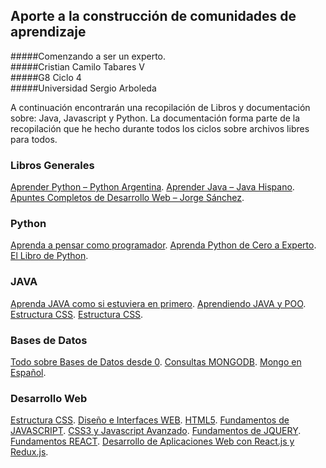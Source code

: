 ## Aporte a la construcción de comunidades de aprendizaje 

#####Comenzando a ser un experto.<br>
#####Cristian Camilo Tabares V<br>
#####G8 Ciclo 4 <br>
#####Universidad Sergio Arboleda<br>

A continuación encontrarán una recopilación de Libros y documentación sobre: Java, Javascript y Python. La documentación forma parte de la recopilación que he hecho durante todos los ciclos sobre archivos libres para todos.  

### Libros Generales
[Aprender Python – Python Argentina](https://wiki.python.org.ar/aprendiendopython/).
[Aprender Java – Java Hispano](https://kutt.it/java-hispano).
[Apuntes Completos de Desarrollo Web – Jorge Sánchez](https://kutt.it/apuntes-desarrollo-web-jorge).

### Python
[Aprenda a pensar como programador](https://argentinaenpython.com/quiero-aprender-python/aprenda-a-pensar-como-un-programador-con-python.pdf).
[Aprenda Python de Cero a Experto](https://leanpub.com/aprende-python/).
[El Libro de Python](https://ellibrodepython.com/).

### JAVA
[Aprenda JAVA como si estuviera en primero](https://fiwiki.org/images/9/9c/Aprenda_Java_como_si_estuviera_en_primero.pdf).
[Aprendiendo JAVA y POO](https://www.decom-uv.cl/~roberto/apuntes/java/AprendiendoJava.pdf).
[Estructura CSS](https://es.learnlayout.com/).
[Estructura CSS](https://es.learnlayout.com/).

### Bases de Datos
[Todo sobre Bases de Datos desde 0](https://ciberninjas.com/bases-datos/).
[Consultas MONGODB](https://tutorialesenpdf.com/mongodb/previsualizacion/Consultas%20en%20MongoDB.pdf).
[Mongo en Español](https://tutorialesenpdf.com/mongodb/previsualizacion/MongoDB%20en%20espa%C3%B1ol%20El%20principio.pdf).

### Desarrollo Web
[Estructura CSS](https://es.learnlayout.com/).
[Diseño e Interfaces WEB](https://interfacesweb.github.io/unidades/).
[HTML5](https://www.arkaitzgarro.com/html5).
[Fundamentos de JAVASCRIPT](https://lookaside.fbsbx.com/file/js-notesByMajoLedesma.pdf?token=AWwMwTsvr7tH4eYfiuNntACHnAzUkhcDsClQ0-OgUnvSDUVdwB3ZIaUDZbyd28BQCtrwWtg0AFenNc5PBzIN8blL3gfhWmVbjN486OrhMcLRGIwHqAHX4lNi5OeeecN-lf0TVe9iyw5bN6X-n6HGzmr-r398NH4pNIr0W3fhxFAgzw).
[CSS3 y Javascript Avanzado](https://openlibra.com/es/book/download/css3-y-javascript-avanzado).
[Fundamentos de JQUERY](https://librosweb.es/libro/fundamentos_jquery).
[Fundamentos REACT](https://lookaside.fbsbx.com/file/React-Notes-MajoLedesma.pdf?token=AWxLqjFoHPZLfLUfVPnZmpc61WJXY_4RHl8Rfj4tPTBR0CO58_Rt6OEmJck4_WDhPiW9rKX8sqGMzPvY9RqkUY3qXCyN3GcQ7cnoMxHCfOOEjBTR9XTs7nnIxxDx70RDbOjO4ncfOmNv1TliY5oOA1eMxtbi7YCt8yh29ykASBCT2A).
[Desarrollo de Aplicaciones Web con React.js y Redux.js](https://leanpub.com/react-redux?).

